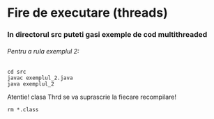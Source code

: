 # Fire de executare (threads)
### In directorul src puteti gasi exemple de cod multithreaded 

###### Pentru a rula exemplul 2:
```
cd src
javac exemplul_2.java 
java exemplul_2
```


Atentie! clasa Thrd se va suprascrie la fiecare recompilare!
```
rm *.class
```